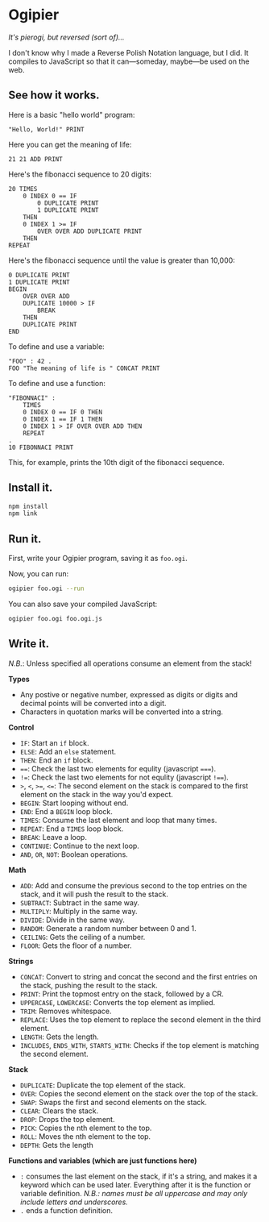 # Ogipier

_It's pierogi, but reversed (sort of)..._

I don't know why I made a Reverse Polish Notation language, but I did. It compiles to JavaScript so that it can—someday, maybe—be used on the web.

## See how it works.

Here is a basic "hello world" program:

```ogipier
"Hello, World!" PRINT
```

Here you can get the meaning of life:

```ogipier
21 21 ADD PRINT
```

Here's the fibonacci sequence to 20 digits:

```ogipier
20 TIMES
	0 INDEX 0 == IF
		0 DUPLICATE PRINT
		1 DUPLICATE PRINT
	THEN
	0 INDEX 1 >= IF
		OVER OVER ADD DUPLICATE PRINT
	THEN
REPEAT
```

Here's the fibonacci sequence until the value is greater than 10,000:

```ogipier
0 DUPLICATE PRINT
1 DUPLICATE PRINT
BEGIN
	OVER OVER ADD
	DUPLICATE 10000 > IF
		BREAK
	THEN
	DUPLICATE PRINT
END
```

To define and use a variable:

```ogipier
"FOO" : 42 .
FOO "The meaning of life is " CONCAT PRINT
```

To define and use a function:

```ogipier
"FIBONNACI" :
	TIMES
    0 INDEX 0 == IF 0 THEN
    0 INDEX 1 == IF 1 THEN
    0 INDEX 1 > IF OVER OVER ADD THEN
	REPEAT
.
10 FIBONNACI PRINT
```

This, for example, prints the 10th digit of the fibonacci sequence.

## Install it.

```bash
npm install
npm link
```

## Run it.

First, write your Ogipier program, saving it as `foo.ogi`.

Now, you can run:

```bash
ogipier foo.ogi --run
```

You can also save your compiled JavaScript:

```bash
ogipier foo.ogi foo.ogi.js
```

## Write it.

_N.B._: Unless specified all operations consume an element from the stack!

**Types**

- Any postive or negative number, expressed as digits or digits and decimal points will be converted into a digit.
- Characters in quotation marks will be converted into a string.

**Control**

- `IF`: Start an `if` block.
- `ELSE`: Add an `else` statement.
- `THEN`: End an `if` block.
- `==`: Check the last two elements for equlity (javascript `===`).
- `!=`: Check the last two elements for not equlity (javascript `!==`).
- `>`, `<`, `>=`, `<=`: The second element on the stack is compared to the first element on the stack in the way you'd expect.
- `BEGIN`: Start looping without end.
- `END`: End a `BEGIN` loop block.
- `TIMES`: Consume the last element and loop that many times.
- `REPEAT`: End a `TIMES` loop block.
- `BREAK`: Leave a loop.
- `CONTINUE`: Continue to the next loop.
- `AND`, `OR`, `NOT`: Boolean operations.

**Math**

- `ADD`: Add and consume the previous second to the top entries on the stack, and it will push the result to the stack.
- `SUBTRACT`: Subtract in the same way.
- `MULTIPLY`: Multiply in the same way.
- `DIVIDE`: Divide in the same way.
- `RANDOM`: Generate a random number between 0 and 1.
- `CEILING`: Gets the ceiling of a number.
- `FLOOR`: Gets the floor of a number.

**Strings**

- `CONCAT`: Convert to string and concat the second and the first entries on the stack, pushing the result to the stack.
- `PRINT`: Print the topmost entry on the stack, followed by a CR.
- `UPPERCASE`, `LOWERCASE`: Converts the top element as implied.
- `TRIM`: Removes whitespace.
- `REPLACE`: Uses the top element to replace the second element in the third element.
- `LENGTH`: Gets the length.
- `INCLUDES`, `ENDS_WITH`, `STARTS_WITH`: Checks if the top element is matching the second element.

**Stack**

- `DUPLICATE`: Duplicate the top element of the stack.
- `OVER`: Copies the second element on the stack over the top of the stack.
- `SWAP`: Swaps the first and second elements on the stack.
- `CLEAR`: Clears the stack.
- `DROP`: Drops the top element.
- `PICK`: Copies the nth element to the top.
- `ROLL`: Moves the nth element to the top.
- `DEPTH`: Gets the length

**Functions and variables (which are just functions here)**

- `:` consumes the last element on the stack, if it's a string, and makes it a keyword which can be used later. Everything after it is the function or variable definition. _N.B.: names must be all uppercase and may only include letters and underscores._
- `.` ends a function definition.